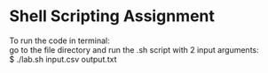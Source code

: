 # Shell Scripting Assignment
 
To run the code in terminal:  
go to the file directory and run the .sh script with 2 input arguments:  
$ ./lab.sh input.csv output.txt

